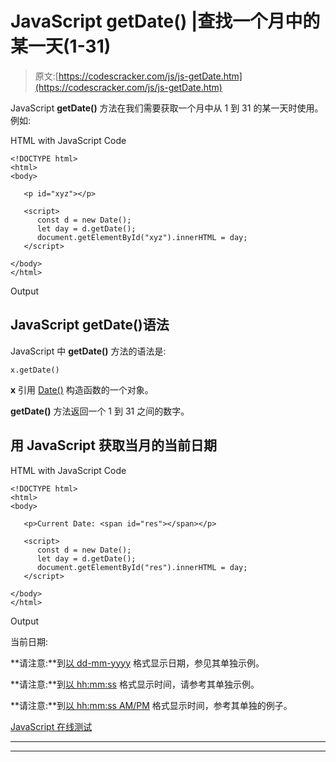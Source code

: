 # JavaScript getDate() |查找一个月中的某一天(1-31)

> 原文:[https://codescracker.com/js/js-getDate.htm](https://codescracker.com/js/js-getDate.htm)

JavaScript **getDate()** 方法在我们需要获取一个月中从 1 到 31 的某一天时使用。例如:

HTML with JavaScript Code

```
<!DOCTYPE html>
<html>
<body>

   <p id="xyz"></p>

   <script>
      const d = new Date();
      let day = d.getDate();
      document.getElementById("xyz").innerHTML = day;
   </script>

</body>
</html>
```

Output

## JavaScript getDate()语法

JavaScript 中 **getDate()** 方法的语法是:

```
x.getDate()
```

**x** 引用 [Date()](/js/js-date-constructor.htm) 构造函数的一个对象。

**getDate()** 方法返回一个 1 到 31 之间的数字。

## 用 JavaScript 获取当月的当前日期

HTML with JavaScript Code

```
<!DOCTYPE html>
<html>
<body>

   <p>Current Date: <span id="res"></span></p>

   <script>
      const d = new Date();
      let day = d.getDate();
      document.getElementById("res").innerHTML = day;
   </script>

</body>
</html>
```

Output

当前日期:

**请注意:**到[以 dd-mm-yyyy](/js/js-dates.htm#b) 格式显示日期，参见其单独示例。

**请注意:**到[以 hh:mm:ss](/js/js-dates.htm#c) 格式显示时间，请参考其单独示例。

**请注意:**到[以 hh:mm:ss AM/PM](/js/js-dates.htm#d) 格式显示时间，参考其单独的例子。

[JavaScript 在线测试](/exam/showtest.php?subid=6)

* * *

* * *